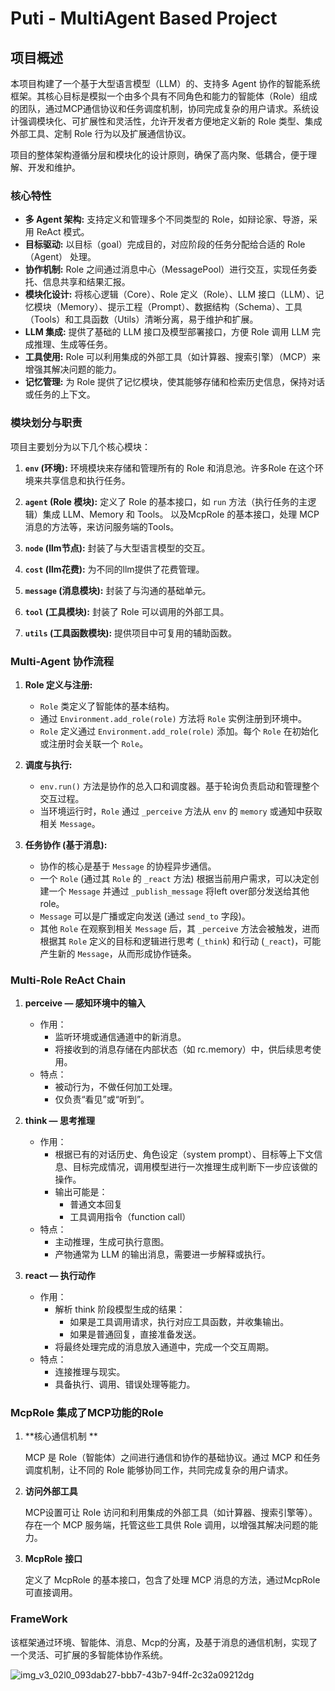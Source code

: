 
# Puti - MultiAgent Based Project

## 项目概述

本项目构建了一个基于大型语言模型（LLM）的、支持多 Agent 协作的智能系统框架。其核心目标是模拟一个由多个具有不同角色和能力的智能体（Role）组成的团队，通过MCP通信协议和任务调度机制，协同完成复杂的用户请求。系统设计强调模块化、可扩展性和灵活性，允许开发者方便地定义新的 Role 类型、集成外部工具、定制 Role 行为以及扩展通信协议。

项目的整体架构遵循分层和模块化的设计原则，确保了高内聚、低耦合，便于理解、开发和维护。

### 核心特性

* **多 Agent 架构:** 支持定义和管理多个不同类型的 Role，如辩论家、导游，采用 ReAct 模式。
* **目标驱动:** 以目标（goal）完成目的，对应阶段的任务分配给合适的 Role（Agent） 处理。
* **协作机制:** Role 之间通过消息中心（MessagePool）进行交互，实现任务委托、信息共享和结果汇报。
* **模块化设计:** 将核心逻辑（Core）、Role 定义（Role）、LLM 接口（LLM）、记忆模块（Memory）、提示工程（Prompt）、数据结构（Schema）、工具（Tools）和工具函数（Utils）清晰分离，易于维护和扩展。
* **LLM 集成:** 提供了基础的 LLM 接口及模型部署接口，方便 Role 调用 LLM 完成推理、生成等任务。
* **工具使用:** Role 可以利用集成的外部工具（如计算器、搜索引擎）（MCP）来增强其解决问题的能力。
* **记忆管理:** 为 Role 提供了记忆模块，使其能够存储和检索历史信息，保持对话或任务的上下文。

### 模块划分与职责

项目主要划分为以下几个核心模块：

1. **`env` (环境):** 环境模块来存储和管理所有的 Role 和消息池。许多Role 在这个环境来共享信息和执行任务。

2. **`agent` (Role 模块):** 定义了 Role 的基本接口，如 `run` 方法（执行任务的主逻辑）集成 LLM、Memory 和 Tools。 以及McpRole 的基本接口，处理 MCP 消息的方法等，来访问服务端的Tools。

3. **`node` (llm节点):** 封装了与大型语言模型的交互。

4. **`cost` (llm花费):** 为不同的llm提供了花费管理。

5. **`message` (消息模块):** 封装了与沟通的基础单元。

6. **`tool` (工具模块):** 封装了 Role 可以调用的外部工具。

7. **`utils` (工具函数模块):** 提供项目中可复用的辅助函数。

### Multi-Agent 协作流程

1. **Role 定义与注册:**
   * `Role` 类定义了智能体的基本结构。
   * 通过 `Environment.add_role(role)` 方法将 `Role` 实例注册到环境中。
   * `Role` 定义通过 `Environment.add_role(role)` 添加。每个 `Role` 在初始化或注册时会关联一个 `Role`。

2. **调度与执行:**
   * `env.run()` 方法是协作的总入口和调度器。基于轮询负责启动和管理整个交互过程。
   * 当环境运行时，`Role` 通过 `_perceive` 方法从 `env` 的 `memory` 或通知中获取相关 `Message`。

3. **任务协作 (基于消息):**
   * 协作的核心是基于 `Message` 的协程异步通信。
   * 一个 `Role` (通过其 `Role` 的 `_react` 方法) 根据当前用户需求，可以决定创建一个 `Message` 并通过 `_publish_message` 将left over部分发送给其他role。
   * `Message` 可以是广播或定向发送 (通过 `send_to` 字段)。
   * 其他 `Role` 在观察到相关 `Message` 后，其 `_perceive` 方法会被触发，进而根据其 `Role` 定义的目标和逻辑进行思考 (`_think`) 和行动 (`_react`)，可能产生新的 `Message`，从而形成协作链条。

### Multi-Role ReAct Chain

1. **perceive — 感知环境中的输入**
   * 作用：
     * 监听环境或通信通道中的新消息。
     * 将接收到的消息存储在内部状态（如 rc.memory）中，供后续思考使用。
   * 特点：
     * 被动行为，不做任何加工处理。
     * 仅负责“看见”或“听到”。

2. **think — 思考推理**
   * 作用：
     * 根据已有的对话历史、角色设定（system prompt）、目标等上下文信息、目标完成情况，调用模型进行一次推理生成判断下一步应该做的操作。
     * 输出可能是：
       * 普通文本回复
       * 工具调用指令（function call）
   * 特点：
     * 主动推理，生成可执行意图。
     * 产物通常为 LLM 的输出消息，需要进一步解释或执行。

3. **react — 执行动作**
   * 作用：
     * 解析 think 阶段模型生成的结果：
       * 如果是工具调用请求，执行对应工具函数，并收集输出。
       * 如果是普通回复，直接准备发送。
     * 将最终处理完成的消息放入通道中，完成一个交互周期。
   * 特点：
     * 连接推理与现实。
     * 具备执行、调用、错误处理等能力。

### McpRole 集成了MCP功能的Role

1. **核心通信机制 **

   MCP 是 Role（智能体）之间进行通信和协作的基础协议。通过 MCP 和任务调度机制，让不同的 Role 能够协同工作，共同完成复杂的用户请求。

2. **访问外部工具**

   MCP设置可让 Role 访问和利用集成的外部工具（如计算器、搜索引擎等）。存在一个 MCP 服务端，托管这些工具供 Role 调用，以增强其解决问题的能力。

3. **McpRole 接口**

   定义了 McpRole 的基本接口，包含了处理 MCP 消息的方法，通过McpRole可直接调用。

### FrameWork

该框架通过环境、智能体、消息、Mcp的分离，及基于消息的通信机制，实现了一个灵活、可扩展的多智能体协作系统。

![img_v3_02l0_093dab27-bbb7-43b7-94ff-2c32a09212dg](/Users/wangshuang/Downloads/puti/img_v3_02l0_093dab27-bbb7-43b7-94ff-2c32a09212dg.png)
